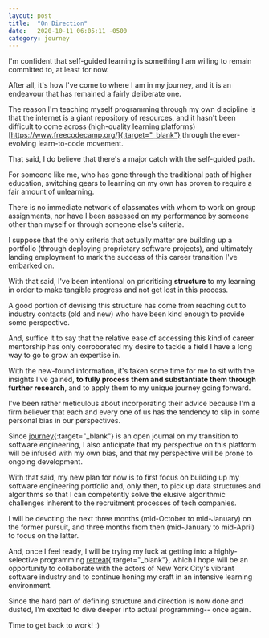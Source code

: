 ```yaml
---
layout: post
title:  "On Direction"
date:   2020-10-11 06:05:11 -0500
category: journey
---
```


I'm confident that self-guided learning is something I am willing to remain committed to, at least for now. 

After all, it's how I've come to where I am in my journey, and it is an endeavour that has remained a fairly deliberate one.

The reason I'm teaching myself programming through my own discipline is that the internet is a giant repository of resources, and it hasn't been difficult to come across (high-quality learning platforms)[https://www.freecodecamp.org/]{:target="_blank"} through the ever-evolving learn-to-code movement.

That said, I do believe that there's a major catch with the self-guided path.

For someone like me, who has gone through the traditional path of higher education, switching gears to learning on my own has proven to require a fair amount of unlearning.

There is no immediate network of classmates with whom to work on group assignments, nor have I been assessed on my performance by someone other than myself or through someone else's criteria. 

I suppose that the only criteria that actually matter are building up a portfolio (through deploying proprietary software projects), and ultimately landing employment to mark the success of this career transition I've embarked on. 

With that said, I've been intentional on prioritising **structure** to my learning in order to make tangible progress and not get lost in this process.

A good portion of devising this structure has come from reaching out to industry contacts (old and new) who have been kind enough to provide some perspective.

And, suffice it to say that the relative ease of accessing this kind of career mentorship has only corroborated my desire to tackle a field I have a long way to go to grow an expertise in. 

With the new-found information, it's taken some time for me to sit with the insights I've gained, **to fully process them and substantiate them through further research**, and to apply them to my unique journey going forward. 

I've been rather meticulous about incorporating their advice because I'm a firm believer that each and every one of us has the tendency to slip in some personal bias in our perspectives.

Since [journey](https://jinyoung.xyz/journey/){:target="_blank"} is an open journal on my transition to software engineering, I also anticipate that my perspective on this platform will be infused with my own bias, and that my perspective will be prone to ongoing development. 

With that said, my new plan for now is to first focus on building up my software engineering portfolio and, only then, to pick up data structures and algorithms so that I can competently solve the elusive algorithmic challenges inherent to the recruitment processes of tech companies. 

I will be devoting the next three months (mid-October to mid-January) on the former pursuit, and three months from then (mid-January to mid-April) to focus on the latter.

And, once I feel ready, I will be trying my luck at getting into a highly-selective programming [retreat](https://www.recurse.com/){:target="_blank"}, which I hope will be an opportunity to collaborate with the actors of New York City's vibrant software industry and to continue honing my craft in an intensive learning environment. 

Since the hard part of defining structure and direction is now done and dusted, I'm excited to dive deeper into actual programming-- once again. 

Time to get back to work! :)



